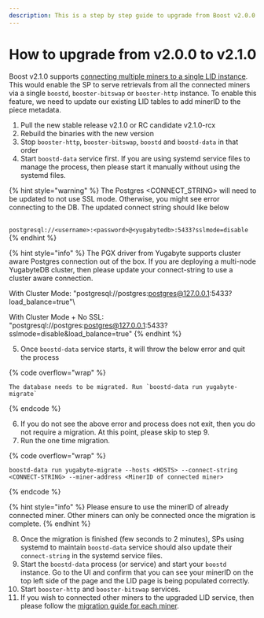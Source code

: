 ```yaml
---
description: This is a step by step guide to upgrade from Boost v2.0.0 to Boost v2.1.0
---
```


# How to upgrade from v2.0.0 to v2.1.0

Boost v2.1.0 supports [connecting multiple miners to a single LID instance](https://boost.filecoin.io/tutorials/how-to-migrate-boost-v1-to-boost-v2#connecting-multiple-boost-instances-to-a-single-lid). This would enable the SP to serve retrievals from all the connected miners via a single `boostd`, `booster-bitswap` or `booster-http` instance. To enable this feature, we need to update our existing LID tables to add minerID to the piece metadata.

1. Pull the new stable release v2.1.0 or RC candidate v2.1.0-rcx
2. Rebuild the binaries with the new version
3. Stop `booster-http`, `booster-bitswap`, `boostd` and `boostd-data` in that order
4. Start `boostd-data` service first. If you are using systemd service files to manage the process, then please start it manually without using the systemd files.

{% hint style="warning" %}
The Postgres \<CONNECT\_STRING> will need to be updated to not use SSL mode. Otherwise, you might see error connecting to the DB. The updated connect string should like below

\
`postgresql://<username>:<password>@<yugabytedb>:5433?sslmode=disable`
{% endhint %}

{% hint style="info" %}
The PGX driver from Yugabyte supports cluster aware Postgres connection out of the box. If you are deploying a multi-node YugabyteDB cluster, then please update your connect-string to use a cluster aware connection.



With Cluster Mode: "postgresql://postgres:postgres@127.0.0.1:5433?load\_balance=true"\


With Cluster Mode + No SSL: "postgresql://postgres:postgres@127.0.0.1:5433?sslmode=disable\&load\_balance=true"
{% endhint %}

5. Once `boostd-data` service starts, it will throw the below error and quit the process

{% code overflow="wrap" %}
```
The database needs to be migrated. Run `boostd-data run yugabyte-migrate`
```
{% endcode %}

6. If you do not see the above error and process does not exit, then you do not require a migration. At this point, please skip to step 9.
7. Run the one time migration.

{% code overflow="wrap" %}
```
boostd-data run yugabyte-migrate --hosts <HOSTS> --connect-string <CONNECT-STRING> --miner-address <MinerID of connected miner>
```
{% endcode %}

{% hint style="info" %}
Please ensure to use the minerID of already connected miner. Other miners can only be connected once the migration is complete.
{% endhint %}

8. Once the migration is finished (few seconds to 2 minutes), SPs using systemd to maintain `boostd-data` service should also update their `connect-string` in the systemd service files.
9. Start the `boostd-data` process (or service) and start your `boostd` instance. Go to the UI and confirm that you can see your minerID on the top left side of the page and the LID page is being populated correctly.
10. Start `booster-http` and `booster-bitswap` services.
11. If you wish to connected other miners to the upgraded LID service, then please follow the [migration guide for each miner](how-to-migrate-boost-v1-to-boost-v2.md).
